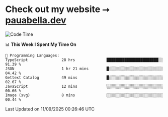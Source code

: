 # Check out my website ⭢ [pauabella.dev](https://pauabella.dev)

<!--START_SECTION:waka-->
![Code Time](http://img.shields.io/badge/Code%20Time-4%2C780%20hrs%2016%20mins-blue)

📊 **This Week I Spent My Time On** 

```text
💬 Programming Languages: 
TypeScript               28 hrs              ███████████████████████░░   91.39 % 
JSON                     1 hr 21 mins        █░░░░░░░░░░░░░░░░░░░░░░░░   04.42 % 
Gettext Catalog          49 mins             █░░░░░░░░░░░░░░░░░░░░░░░░   02.67 % 
JavaScript               12 mins             ░░░░░░░░░░░░░░░░░░░░░░░░░   00.66 % 
Image (svg)              8 mins              ░░░░░░░░░░░░░░░░░░░░░░░░░   00.44 % 
```


 Last Updated on 11/09/2025 00:26:46 UTC
<!--END_SECTION:waka-->
